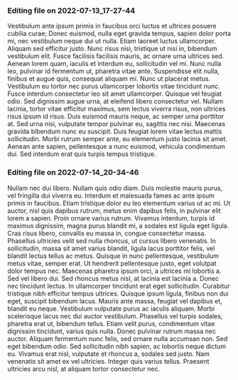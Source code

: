 

### Editing file on 2022-07-13_17-27-44

Vestibulum ante ipsum primis in faucibus orci luctus et ultrices posuere cubilia curae; Donec euismod, nulla eget gravida tempus, sapien dolor porta mi, nec vestibulum neque dui ut nulla. Etiam laoreet luctus ullamcorper. Aliquam sed efficitur justo. Nunc risus nisi, tristique ut nisi in, bibendum vestibulum elit. Fusce facilisis facilisis mauris, ac ornare urna ultrices sed. Aenean lorem quam, iaculis et interdum eu, sollicitudin vel mi. Nunc nulla leo, pulvinar id fermentum ut, pharetra vitae ante.
Suspendisse elit nulla, finibus et augue quis, consequat aliquam mi. Nunc ut placerat metus. Vestibulum eu tortor nec purus ullamcorper lobortis vitae tincidunt nunc. Fusce interdum consectetur leo sit amet ullamcorper. Quisque vel feugiat odio. Sed dignissim augue urna, at eleifend libero consectetur vel. Nullam lacinia, tortor vitae efficitur maximus, sem lectus viverra risus, non ultrices risus ipsum id risus. Duis euismod mauris neque, ac semper urna porttitor at. Sed urna nisi, vulputate tempor pulvinar eu, sagittis nec nisi. Maecenas gravida bibendum nunc eu suscipit. Duis feugiat lorem vitae lectus mattis sollicitudin. Morbi rutrum semper ante, eu elementum justo lacinia sit amet. Aenean ante sapien, pellentesque a nunc euismod, vehicula condimentum dui. Sed interdum erat quis turpis tempus tristique.




### Editing file on 2022-07-14_20-34-46

Nullam nec dui libero. Nullam quis odio diam. Duis molestie mauris purus, vel fringilla dui viverra eu. Interdum et malesuada fames ac ante ipsum primis in faucibus. Etiam tristique dolor eu leo elementum varius ut ac mi. Ut auctor, nisl quis dapibus rutrum, metus enim dapibus felis, in pulvinar elit lorem a sapien. Proin ornare varius rutrum.
Vivamus interdum, turpis id maximus dignissim, magna purus blandit mi, a sodales est ligula eget ligula. Cras risus libero, convallis eu massa in, congue consectetur massa. Phasellus ultricies velit sed nulla rhoncus, ut cursus libero venenatis. In sollicitudin, massa sit amet varius blandit, ligula lacus porttitor felis, vel blandit lectus tellus ac metus. Quisque in nunc pellentesque, vestibulum metus vitae, semper erat. Ut hendrerit pellentesque justo, eget volutpat dolor tempus nec. Maecenas pharetra ipsum orci, a ultrices mi lobortis a. Sed vel libero dui. Sed rhoncus metus nisl, at lacinia est lacinia a. Donec nec tincidunt lectus. In ullamcorper tincidunt erat eget sollicitudin.
Curabitur tristique nibh efficitur tempus ultrices. Quisque ipsum ligula, finibus non dui eget, suscipit bibendum lacus. Mauris ante massa, feugiat vel dapibus et, blandit eu neque. Vestibulum vulputate purus ac iaculis aliquam. Morbi scelerisque lacus nec dui auctor vestibulum. Phasellus vel turpis sodales, pharetra erat ut, bibendum tellus. Etiam velit purus, condimentum vitae dignissim tincidunt, varius quis nulla. Donec pulvinar rutrum massa nec auctor. Aliquam fermentum nunc felis, sed ornare nulla accumsan non. Sed eget bibendum odio. Sed sollicitudin nibh sapien, ac lobortis neque dictum eu. Vivamus erat nisl, vulputate et rhoncus a, sodales sed justo. Nam venenatis sit amet ex vel ultricies. Integer quis varius tellus. Praesent ultricies arcu nisl, at aliquam tortor consectetur nec.


